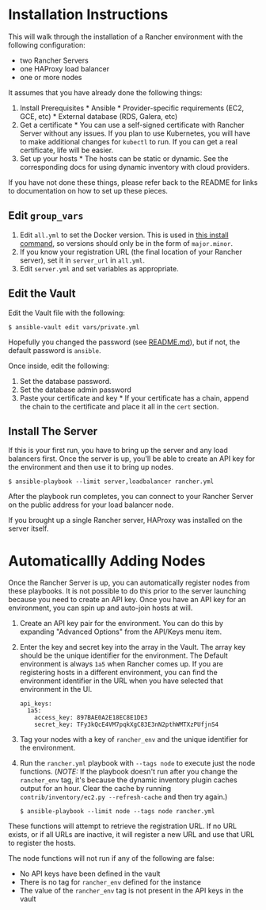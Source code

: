 # Installation Instructions

This will walk through the installation of a Rancher environment with the following configuration:
  * two Rancher Servers
  * one HAProxy load balancer
  * one or more nodes

It assumes that you have already done the following things:

  1. Install Prerequisites
    * Ansible
    * Provider-specific requirements (EC2, GCE, etc)
    * External database (RDS, Galera, etc)
  2. Get a certificate
    * You can use a self-signed certificate with Rancher Server without any issues. If you plan to use Kubernetes, you will have to make additional changes for `kubectl` to run. If you can get a real certificate, life will be easier.
  3. Set up your hosts
    * The hosts can be static or dynamic. See the corresponding docs for
    using dynamic inventory with cloud providers.
  
If you have not done these things, please refer back to the README for links to documentation on how to set up these pieces.

## Edit `group_vars`

  1. Edit `all.yml` to set the Docker version. This is used in [this install command](http://docs.rancher.com/rancher/v1.6/en/hosts/#supported-docker-versions), so versions should only be in the form of `major.minor`.
  2. If you know your registration URL (the final location of your Rancher
  server), set it in `server_url` in `all.yml`.
  2. Edit `server.yml` and set variables as appropriate.

## Edit the Vault

Edit the Vault file with the following:
```
$ ansible-vault edit vars/private.yml
```

Hopefully you changed the password (see [README.md](README.md)), but if not,
the default password is `ansible`.

Once inside, edit the following:
  1. Set the database password.
  2. Set the database admin password
  3. Paste your certificate and key
    * If your certificate has a chain, append the chain to the certificate and place it all in the `cert` section.

## Install The Server

If this is your first run, you have to bring up the server and any load balancers first. Once the server is up, you'll be able to create an API key for the environment and then use it to bring up nodes. 

  ```
  $ ansible-playbook --limit server,loadbalancer rancher.yml
  ```

After the playbook run completes, you can connect to your Rancher Server on 
the public address for your load balancer node. 

If you brought up a single Rancher server, HAProxy was installed on the server itself.

# Automaticallly Adding Nodes

Once the Rancher Server is up, you can automatically register nodes from 
these playbooks. It is not possible to do this prior to the server launching 
because you need to create an API key. Once you have an API key for an 
environment, you can spin up and auto-join hosts at will. 

1. Create an API key pair for the environment. You can do this by expanding
"Advanced Options" from the API/Keys menu item.

2. Enter the key and secret key into the array in the Vault. The array key
should be the unique identifier for the environment. The Default environment
is always `1a5` when Rancher comes up. If you are registering hosts in a
different environment, you can find the environment identifier in the URL
when you have selected that environment in the UI.

    ```
    api_keys:
      1a5:
        access_key: 897BAE0A2E18EC8E1DE3
        secret_key: TFy3kQcE4VM7pqkXgC83E3nN2pthWMTXzPUfjnS4
    ```

3. Tag your nodes with a key of `rancher_env` and the unique identifier for 
the environment.

4. Run the `rancher.yml` playbook with `--tags node` to execute just the node
functions. (*NOTE:* If the playbook doesn't run after you change the `rancher_env` tag, it's because the dynamic inventory plugin caches output for an hour. Clear the cache by running `contrib/inventory/ec2.py --refresh-cache` and then try again.)

    ```
    $ ansible-playbook --limit node --tags node rancher.yml
    ```

These functions will attempt to retrieve the registration URL. If no URL
exists, or if all URLs are inactive, it will register a new URL and use
that URL to register the hosts.

The node functions will not run if any of the following are false:

* No API keys have been defined in the vault
* There is no tag for `rancher_env` defined for the instance
* The value of the `rancher_env` tag is not present in the API keys in the vault

  
